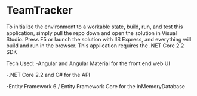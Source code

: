 # TeamTracker

To initialize the environment to a workable state, build, run, and test this application, simply pull the repo down and open the solution in Visual Studio. Press F5 or launch the solution with IIS Express, and everything will build and run in the browser. This application requires the .NET Core 2.2 SDK

Tech Used:
-Angular and Angular Material for the front end web UI

-.NET Core 2.2 and C# for the API

-Entity Framework 6 / Entity Framework Core for the InMemoryDatabase

